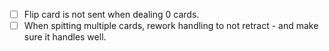 - [ ] Flip card is not sent when dealing 0 cards.
- [ ] When spitting multiple cards, rework handling to not retract - and make sure it handles well.
